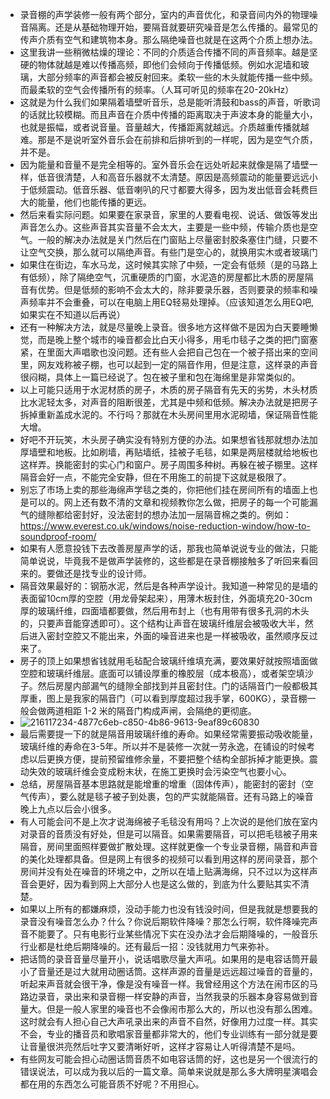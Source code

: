 - 录音棚的声学装修一般有两个部分，室内的声音优化，和录音间内外的物理噪音隔离。还是从基础物理开始，要隔音就要研究噪音是怎么传播的。最常见的传声介质有空气和建筑物本身。那么隔绝噪音也就是在这两个介质上想办法。
- 这里我讲一些稍微枯燥的理论：不同的介质适合传播不同的声音频率。越是坚硬的物体就越是难以传播高频，即他们会倾向于传播低频。例如水泥墙和玻璃，大部分频率的声音都会被反射回来。柔软一些的木头就能传播一些中频。而最柔软的空气会传播所有的频率。（人耳可听见的频率在20-20kHz）
- 这就是为什么我们如果隔着墙壁听音乐，总是能听清鼓和bass的声音，听歌词的话就比较模糊。而且声音在介质中传播的距离取决于声波本身的能量大小，也就是振幅，或者说音量。音量越大，传播距离就越远。介质越重传播就越难。那是不是说听室外音乐会在前排和后排听到的一样呢，因为是空气介质，并不是。
- 因为能量和音量不是完全相等的。室外音乐会在远处听起来就像是隔了墙壁一样，低音很清楚，人和高音乐器就不太清楚。原因是高频震动的能量要远远小于低频震动。低音乐器、低音喇叭的尺寸都要大得多，因为发出低音会耗费巨大的能量，他们也能传播的更远。
- 然后来看实际问题。如果要在家录音，家里的人要看电视、说话、做饭等发出声音怎么办。这些声音其实音量不会太大，主要是一些中频，传输介质也是空气。一般的解决办法就是关门然后在门窗贴上尽量密封胶条塞住门缝，只要不让空气交换，那么就可以隔绝声音。有些门是空心的，就换用实木或者玻璃门
- 如果住在街边，车水马龙，这时候其实除了中频，一定会有低频（是的马路上有低频），除了隔绝空气，沉重硬质的门窗，水泥造的房屋都比木质的房屋隔音有优势。但是低频的影响不会太大的，除非要录乐器，否则要录的频率和噪声频率并不会重叠，可以在电脑上用EQ轻易处理掉。（应该知道怎么用EQ吧,如果实在不知道以后再说）
- 还有一种解决方法，就是尽量晚上录音。很多地方这样做不是因为白天要睡懒觉，而是晚上整个城市的噪音都会比白天小得多，用毛巾毯子之类的把门窗塞紧，在里面大声唱歌也没问题。还有些人会把自己包在一个被子搭出来的空间里，网友戏称被子棚，也可以起到一定的隔音作用，但是注意，这样录的声音很闷糊，具体上一篇已经说了。包在被子里和包在海绵里是非常类似的。
- 以上可能只适用于水泥材质的房子，木质的房子隔音有先天的劣势，木头材质比水泥轻太多，对声音的阻断很差，尤其是中频和低频。解决办法就是把房子拆掉重新盖成水泥的。不行吗？那就在木头房间里用水泥砌墙，保证隔音性能大增。
- 好吧不开玩笑，木头房子确实没有特别方便的办法。如果想省钱那就想办法加厚墙壁和地板。比如刷墙，再贴墙纸，挂被子毛毯，如果是两层楼就给地板也这样弄。换能密封的实心门和窗户。房子周围多种树。再躲在被子棚里。这样隔音会好一点，不能完全安静，但在不用施工的前提下这就是极限了。
- 别忘了市场上卖的那些海绵声学毯之类的，你把他们挂在房间所有的墙面上也是可以的。网上还有数不清的文章和视频教你怎么做，把房子的每一个可能漏气的缝隙都给密封好，没法密封的想办法加一层隔音棉之类的。例如：https://www.everest.co.uk/windows/noise-reduction-window/how-to-soundproof-room/
- 如果有人愿意投钱下去改善房屋声学的话，那我也简单说说专业的做法，只能简单说说，毕竟我不是做声学装修的，这些都是在录音棚接触多了听回来看回来的。要做还是找专业的设计师。
- 隔音效果最好的：钢筋水泥，然后是各种声学设计。我知道一种常见的是墙的表面留10cm厚的空腔（用龙骨架起来），用薄木板封住，外面填充20-30cm厚的玻璃纤维，四面墙都要做，然后用布封上（也有用带有很多孔洞的木头的，只要声音能穿透即可）。这个结构让声音在玻璃纤维层会被吸收大半，然后进入密封空腔又不能出来，外面的噪音进来也是一样被吸收，虽然顺序反过来了。
- 房子的顶上如果想省钱就用毛毡配合玻璃纤维填充满，要效果好就按照墙面做空腔和玻璃纤维层。底面可以铺设厚重的橡胶层（成本极高），或者架空填沙子。然后房屋内部漏气的缝隙全部找到并且密封住。门的话隔音门一般都极其厚重，图上是我家的隔音门（可以看到厚度超过我手掌，600KG），录音棚一般会做两道相距 1-2 米的隔音门构成声闸，会隔绝的更彻底。
-     
    ![216117234-4877c6eb-c850-4b86-9613-9eaf89c60830](https://user-images.githubusercontent.com/42371034/216117930-9184f4ba-62c5-4a6d-b3ec-9f766b81502f.jpg)
- 最后需要提一下的就是隔音用玻璃纤维的寿命。如果经常需要振动吸收能量，玻璃纤维的寿命在3-5年。所以并不是装修一次就一劳永逸，在铺设的时候考虑以后更换方便，提前预留维修余量，不要把整个结构全部拆掉才能更换。震动失效的玻璃纤维会变成粉末状，在施工更换时会污染空气也要小心。
- 总结，房屋隔音基本思路就是能增重的增重（固体传声），能密封的密封（空气传声），要么就是毯子被子到处裹，包的严实就能隔音。还有马路上的噪音晚上九点以后会小很多。
- 有人可能会问不是上次才说海绵被子毛毯没有用吗？上次说的是他们放在室内对录音的音质没有好处，但是可以隔音。如果需要隔音，可以把毛毯被子用来隔音，房间里面照样要做扩散处理。这样就更像一个专业录音棚，隔音和声音的美化处理都具备。但是网上有很多的视频可以看到用这样的房间录音，那个房间并没有处在噪音的环境之中，之所以在墙上贴满海绵，只不过以为这样声音会更好，因为看到网上大部分人也是这么做的，到底为什么要贴其实不清楚。
- 如果以上所有的都嫌麻烦，没动手能力也没有钱没时间，但是我就是想要我的录音没有噪音怎么办？什么？你说后期软件降噪？那怎么行啊，软件降噪完声音不能要了。只有电影行业某些情况下实在没办法才会后期降噪的，一般音乐行业都是杜绝后期降噪的。还有最后一招：没钱就用力气来弥补。
- 把话筒的录音音量尽量开小，说话唱歌尽量大声吼。如果用的是电容话筒开最小了音量还是过大就用动圈话筒。这样声源的音量是远远超过噪音的音量的，听起来声音就会很干净，像是没有噪音一样。我曾经用这个方法在闹市区的马路边录音，录出来和录音棚一样安静的声音，当然我录的乐器本身容易做到音量大。但是一般人家里的噪音也不会像闹市那么大的，所以也没有那么困难。这时就会有人担心自己大声吼录出来的声音不自然，好像用力过度一样。其实不会，专业的播音员和歌唱家音量都非常大的，他们专业训练有一部分就是要让音量很洪亮然后吐字又要清晰好听，这样才容易让人听得清楚不是吗。
- 有些网友可能会担心动圈话筒音质不如电容话筒的好，这也是另一个很流行的错误说法，可以成为我以后的一篇文章。简单来说就是那么多大牌明星演唱会都在用的东西怎么可能音质不好呢？不用担心。
